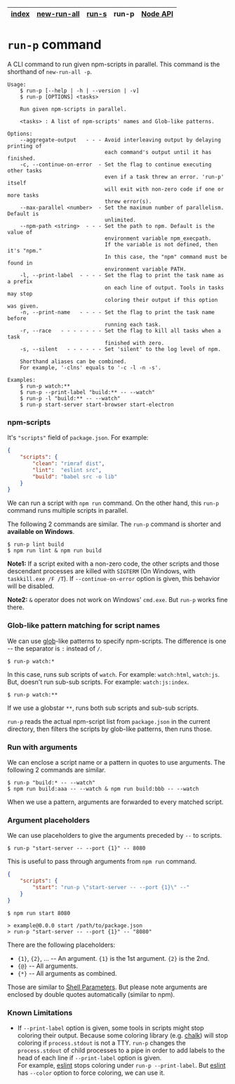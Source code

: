 | [index](../README.md) | [new-run-all](new-run-all.md) | [run-s](run-s.md) | run-p | [Node API](node-api.md) |
|-----------------------|-------------------------------|-------------------|-------|-------------------------|

# `run-p` command

A CLI command to run given npm-scripts in parallel.
This command is the shorthand of `new-run-all -p`.

```
Usage:
    $ run-p [--help | -h | --version | -v]
    $ run-p [OPTIONS] <tasks>

    Run given npm-scripts in parallel.

    <tasks> : A list of npm-scripts' names and Glob-like patterns.

Options:
    --aggregate-output   - - - Avoid interleaving output by delaying printing of
                               each command's output until it has finished.
    -c, --continue-on-error  - Set the flag to continue executing other tasks
                               even if a task threw an error. 'run-p' itself
                               will exit with non-zero code if one or more tasks
                               threw error(s).
    --max-parallel <number>  - Set the maximum number of parallelism. Default is
                               unlimited.
    --npm-path <string>  - - - Set the path to npm. Default is the value of
                               environment variable npm_execpath.
                               If the variable is not defined, then it's "npm."
                               In this case, the "npm" command must be found in
                               environment variable PATH.
    -l, --print-label  - - - - Set the flag to print the task name as a prefix
                               on each line of output. Tools in tasks may stop
                               coloring their output if this option was given.
    -n, --print-name   - - - - Set the flag to print the task name before
                               running each task.
    -r, --race   - - - - - - - Set the flag to kill all tasks when a task
                               finished with zero.
    -s, --silent   - - - - - - Set 'silent' to the log level of npm.

    Shorthand aliases can be combined.
    For example, '-clns' equals to '-c -l -n -s'.

Examples:
    $ run-p watch:**
    $ run-p --print-label "build:** -- --watch"
    $ run-p -l "build:** -- --watch"
    $ run-p start-server start-browser start-electron
```

### npm-scripts

It's `"scripts"` field of `package.json`.
For example:

```json
{
    "scripts": {
        "clean": "rimraf dist",
        "lint":  "eslint src",
        "build": "babel src -o lib"
    }
}
```

We can run a script with `npm run` command.
On the other hand, this `run-p` command runs multiple scripts in parallel.

The following 2 commands are similar.
The `run-p` command is shorter and **available on Windows**.

```
$ run-p lint build
$ npm run lint & npm run build
```

**Note1:** If a script exited with a non-zero code, the other scripts and those descendant processes are killed with `SIGTERM` (On Windows, with `taskkill.exe /F /T`).
If `--continue-on-error` option is given, this behavior will be disabled.

**Note2:** `&` operator does not work on Windows' `cmd.exe`. But `run-p` works fine there.

### Glob-like pattern matching for script names

We can use [glob]-like patterns to specify npm-scripts.
The difference is one -- the separator is `:` instead of `/`.

```
$ run-p watch:*
```

In this case, runs sub scripts of `watch`. For example: `watch:html`, `watch:js`.
But, doesn't run sub-sub scripts. For example: `watch:js:index`.

```
$ run-p watch:**
```

If we use a globstar `**`, runs both sub scripts and sub-sub scripts.

`run-p` reads the actual npm-script list from `package.json` in the current directory, then filters the scripts by glob-like patterns, then runs those.

### Run with arguments

We can enclose a script name or a pattern in quotes to use arguments.
The following 2 commands are similar.

```
$ run-p "build:* -- --watch"
$ npm run build:aaa -- --watch & npm run build:bbb -- --watch
```

When we use a pattern, arguments are forwarded to every matched script.

### Argument placeholders

We can use placeholders to give the arguments preceded by `--` to scripts.

```
$ run-p "start-server -- --port {1}" -- 8080
```

This is useful to pass through arguments from `npm run` command.

```json
{
    "scripts": {
        "start": "run-p \"start-server -- --port {1}\" --"
    }
}
```

```
$ npm run start 8080

> example@0.0.0 start /path/to/package.json
> run-p "start-server -- --port {1}" -- "8080"
```

There are the following placeholders:

- `{1}`, `{2}`, ... -- An argument. `{1}` is the 1st argument. `{2}` is the 2nd.
- `{@}` -- All arguments.
- `{*}` -- All arguments as combined.

Those are similar to [Shell Parameters](http://www.gnu.org/software/bash/manual/bashref.html#Shell-Parameters). But please note arguments are enclosed by double quotes automatically (similar to npm).

### Known Limitations

- If `--print-label` option is given, some tools in scripts might stop coloring their output.
  Because some coloring library (e.g. [chalk]) will stop coloring if `process.stdout` is not a TTY.
  `run-p` changes the `process.stdout` of child processes to a pipe in order to add labels to the head of each line if `--print-label` option is given.<br>
  For example, [eslint] stops coloring under `run-p --print-label`. But [eslint] has `--color` option to force coloring, we can use it.

[glob]: https://www.npmjs.com/package/glob#glob-primer
[chalk]: https://www.npmjs.com/package/chalk
[eslint]: https://www.npmjs.com/package/eslint
